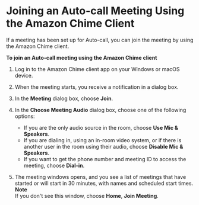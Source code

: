 # Joining an Auto\-call Meeting Using the Amazon Chime Client<a name="chime-join-meeting-client"></a>

If a meeting has been set up for Auto\-call, you can join the meeting by using the Amazon Chime client\.

**To join an Auto\-call meeting using the Amazon Chime client**

1. Log in to the Amazon Chime client app on your Windows or macOS device\.

1. When the meeting starts, you receive a notification in a dialog box\.

1. In the **Meeting** dialog box, choose **Join**\.

1. In the **Choose Meeting Audio** dialog box, choose one of the following options:
   + If you are the only audio source in the room, choose **Use Mic & Speakers**\.
   + If you are dialing in, using an in\-room video system, or if there is another user in the room using their audio, choose **Disable Mic & Speakers**\.
   + If you want to get the phone number and meeting ID to access the meeting, choose **Dial\-in**\.

1. The meeting windows opens, and you see a list of meetings that have started or will start in 30 minutes, with names and scheduled start times\.
**Note**  
If you don't see this window, choose **Home**, **Join Meeting**\.